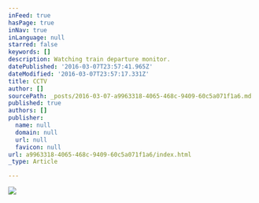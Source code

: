 ```yaml
---
inFeed: true
hasPage: true
inNav: true
inLanguage: null
starred: false
keywords: []
description: Watching train departure monitor.
datePublished: '2016-03-07T23:57:41.965Z'
dateModified: '2016-03-07T23:57:17.331Z'
title: CCTV
author: []
sourcePath: _posts/2016-03-07-a9963318-4065-468c-9409-60c5a071f1a6.md
published: true
authors: []
publisher:
  name: null
  domain: null
  url: null
  favicon: null
url: a9963318-4065-468c-9409-60c5a071f1a6/index.html
_type: Article

---
```

![](https://s3-us-west-2.amazonaws.com/the-grid-img/p/882716b656fe56026a17e541c779f1ed66ee28bc.jpg)